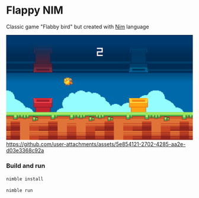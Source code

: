 # Flappy NIM

Classic game "Flabby bird" but created with [Nim](https://nim-lang.org/) language

![Flappy Nim](github/preview.png)
https://github.com/user-attachments/assets/5e854121-2702-4285-aa2e-d03e3368c92a

### Build and run
```sh
nimble install
```
```sh
nimble run
```

